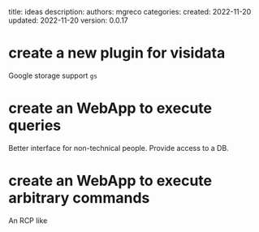 title: ideas
description:
authors: mgreco
categories:
created: 2022-11-20
updated: 2022-11-20
version: 0.0.17





# create a new plugin for visidata

Google storage support `gs`

# create an WebApp to execute queries

Better interface for non-technical people. Provide access to a DB.

# create an WebApp to execute arbitrary commands

An RCP like

